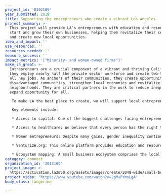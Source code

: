 ```yaml
---
project_id: '8102109'
year_submitted: 2018
title: Supporting the entrepreneurs who create a vibrant Los Angeles
project_summary: >-
  This project will provide LA’s entrepreneurs with education and resources to
  start and grow their own businesses, helping them revitalize their communities
  and create new local opportunities.
idea_and_impact: ''
use_resources: ''
resources_needed: ''
measure_success: ''
impact_metrics: '["Minority- and women-owned firms"]'
make_la_great: >-
  Entrepreneurs are a crucial component of a vibrant and thriving California;
  they employ nearly half the private sector workforce and create two-thirds of
  all new jobs. As anchors of their communities, they create opportunity in
  disadvantaged communities, strengthen local economies and revitalize
  neighborhoods. They are critical partners in the work to reduce inequality and
  expand opportunity for all.

   To make LA the best place to create, we will support local entrepreneurs through our Entrepreneurship Program, which delivers education and resources that small business owners need to launch and run a successful business. Focused on supporting women, minority and other underserved entrepreneurs, the program has quickly expanded throughout the LA area, accompanied by national webinars and educational websites. The program includes seminars and resources in English and Spanish on topics such as access to capital, healthcare, retirement security and asset-building.

   Key elements include:

   * Access to capital: One of the biggest challenges facing entrepreneurs and small business owners continues to be the inability to access credit and capital. We provide education on how to find responsible lenders, avoid predatory lending traps, improve a credit score and access capital through non-traditional methods like crowdfunding. This education is particularly important for women and minority entrepreneurs, who are more likely to be denied a traditional loan than their white male counterparts.

   * Access to healthcare: We believe that every person has the right to quality, affordable and equitable healthcare. We help small employers explore their options to access affordable healthcare coverage for themselves and their employees.

   * Women entrepreneurs: Despite many gains, gender inequality continues to heavily impact women entrepreneurs. LA is the pilot city for our new Women’s Entrepreneurship program, specifically designed to educate women business owners about their networking, mentorship and procurement options. We educate women on obtaining certification as a woman-owned business, resources to meet their childcare needs and accessing the capital necessary to start and grow their businesses.

   * Venturize.org: This online platform provides education and resources for small business owners seeking loans, while also offering more in-depth resources such as business planning and financial management tools. We are expanding this platform to LA, engaging partner organizations to share its resources, and developing a feature to connect entrepreneurs with local, in-person support to help them grow their businesses and create good jobs in their communities.

   * Ecosystem mapping: A small business ecosystem comprises the local organizations that offer low- or no-cost assistance to small businesses. Our in-depth mapping of LA-area lenders and business assistance organizations allows us to easily refer small business owners to trusted partners for in-person assistance.
category: connect
organization_id: '2018109'
project_image: >-
  https://activation.la2050.org/assets/images/create/2048-wide/small-business-majority.jpg
project_video: 'https://www.youtube.com/watch?v=ZgMxPYmoLgA'
body_class: tangerine

---
```

